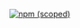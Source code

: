 [![npm (scoped)](https://img.shields.io/npmv/v/@elandlord/vue-image-carousel-lightbox.svg)](https://github.com/Elandlord/vue-image-carousel-lightbox.git)